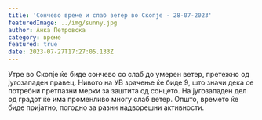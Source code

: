 ```yaml
---
title: 'Сончево време и слаб ветер во Скопје - 28-07-2023'
featuredImage: ../img/sunny.jpg
author: Анка Петровска
category: време
featured: true
date: 2023-07-27T17:27:05.133Z
---
```

Утре во Скопје ќе биде сончево со слаб до умерен ветер, претежно од југозападен правец. Нивото на УВ зрачење ќе биде 9, што значи дека се потребни претпазни мерки за заштита од сонцето. На југозападен дел од градот ќе има променливо многу слаб ветер. Општо, времето ќе биде пријатно, погодно за разни надворешни активности.